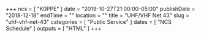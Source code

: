 +++
ncs = [ "K0PPE" ]
date = "2019-10-27T21:00:00-05:00"
publishDate = "2018-12-18"
endTime = ""
location = ""
title = "UHF/VHF Net 43"
slug = "uhf-vhf-net-43"
categories = [ "Public Service" ]
dates = [ "NCS Schedule" ]
outputs = [ "HTML" ]
+++

